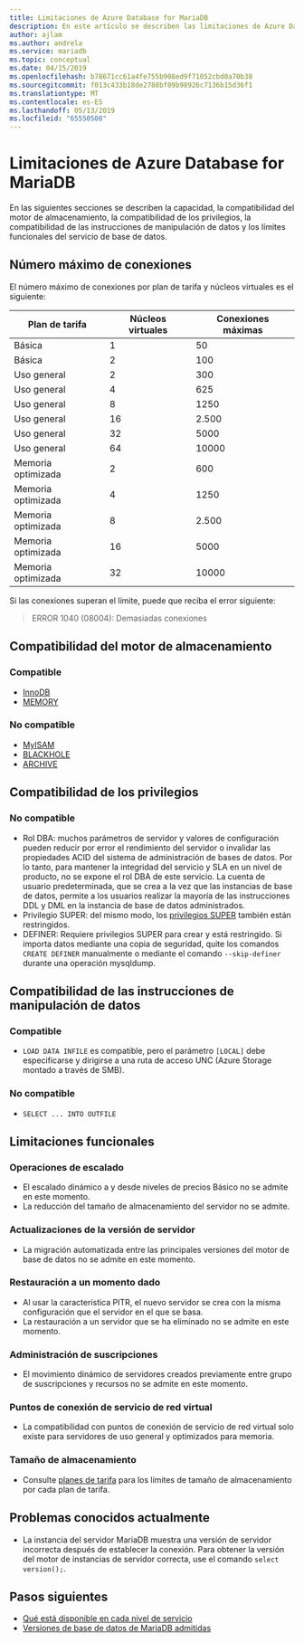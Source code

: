 ```yaml
---
title: Limitaciones de Azure Database for MariaDB
description: En este artículo se describen las limitaciones de Azure Database for MariaDB como el número de conexiones o las opciones de motor de almacenamiento.
author: ajlam
ms.author: andrela
ms.service: mariadb
ms.topic: conceptual
ms.date: 04/15/2019
ms.openlocfilehash: b78671cc61a4fe755b908ed9f71052cbd0a70b38
ms.sourcegitcommit: f013c433b18de2788bf09b98926c7136b15d36f1
ms.translationtype: MT
ms.contentlocale: es-ES
ms.lasthandoff: 05/13/2019
ms.locfileid: "65550508"
---
```

# <a name="limitations-in-azure-database-for-mariadb"></a>Limitaciones de Azure Database for MariaDB
En las siguientes secciones se describen la capacidad, la compatibilidad del motor de almacenamiento, la compatibilidad de los privilegios, la compatibilidad de las instrucciones de manipulación de datos y los límites funcionales del servicio de base de datos.

## <a name="maximum-connections"></a>Número máximo de conexiones
El número máximo de conexiones por plan de tarifa y núcleos virtuales es el siguiente:

|**Plan de tarifa**|**Núcleos virtuales**| **Conexiones máximas**|
|---|---|---|
|Básica| 1| 50|
|Básica| 2| 100|
|Uso general| 2| 300|
|Uso general| 4| 625|
|Uso general| 8| 1250|
|Uso general| 16| 2.500|
|Uso general| 32| 5000|
|Uso general| 64| 10000|
|Memoria optimizada| 2| 600|
|Memoria optimizada| 4| 1250|
|Memoria optimizada| 8| 2.500|
|Memoria optimizada| 16| 5000|
|Memoria optimizada| 32| 10000|

Si las conexiones superan el límite, puede que reciba el error siguiente:
> ERROR 1040 (08004): Demasiadas conexiones

## <a name="storage-engine-support"></a>Compatibilidad del motor de almacenamiento

### <a name="supported"></a>Compatible
- [InnoDB](https://mariadb.com/kb/en/library/xtradb-and-innodb/)
- [MEMORY](https://mariadb.com/kb/en/library/memory-storage-engine/)

### <a name="unsupported"></a>No compatible
- [MyISAM](https://mariadb.com/kb/en/library/myisam-storage-engine/)
- [BLACKHOLE](https://mariadb.com/kb/en/library/blackhole/)
- [ARCHIVE](https://mariadb.com/kb/en/library/archive/)

## <a name="privilege-support"></a>Compatibilidad de los privilegios

### <a name="unsupported"></a>No compatible
- Rol DBA: muchos parámetros de servidor y valores de configuración pueden reducir por error el rendimiento del servidor o invalidar las propiedades ACID del sistema de administración de bases de datos. Por lo tanto, para mantener la integridad del servicio y SLA en un nivel de producto, no se expone el rol DBA de este servicio. La cuenta de usuario predeterminada, que se crea a la vez que las instancias de base de datos, permite a los usuarios realizar la mayoría de las instrucciones DDL y DML en la instancia de base de datos administrados.
- Privilegio SUPER: del mismo modo, los [privilegios SUPER](https://mariadb.com/kb/en/library/grant/#global-privileges) también están restringidos.
- DEFINER: Requiere privilegios SUPER para crear y está restringido. Si importa datos mediante una copia de seguridad, quite los comandos `CREATE DEFINER` manualmente o mediante el comando `--skip-definer` durante una operación mysqldump.

## <a name="data-manipulation-statement-support"></a>Compatibilidad de las instrucciones de manipulación de datos

### <a name="supported"></a>Compatible
- `LOAD DATA INFILE` es compatible, pero el parámetro `[LOCAL]` debe especificarse y dirigirse a una ruta de acceso UNC (Azure Storage montado a través de SMB).

### <a name="unsupported"></a>No compatible
- `SELECT ... INTO OUTFILE`

## <a name="functional-limitations"></a>Limitaciones funcionales

### <a name="scale-operations"></a>Operaciones de escalado
- El escalado dinámico a y desde niveles de precios Básico no se admite en este momento.
- La reducción del tamaño de almacenamiento del servidor no se admite.

### <a name="server-version-upgrades"></a>Actualizaciones de la versión de servidor
- La migración automatizada entre las principales versiones del motor de base de datos no se admite en este momento.

### <a name="point-in-time-restore"></a>Restauración a un momento dado
- Al usar la característica PITR, el nuevo servidor se crea con la misma configuración que el servidor en el que se basa.
- La restauración a un servidor que se ha eliminado no se admite en este momento.

### <a name="subscription-management"></a>Administración de suscripciones
- El movimiento dinámico de servidores creados previamente entre grupo de suscripciones y recursos no se admite en este momento.

### <a name="vnet-service-endpoints"></a>Puntos de conexión de servicio de red virtual
- La compatibilidad con puntos de conexión de servicio de red virtual solo existe para servidores de uso general y optimizados para memoria.

### <a name="storage-size"></a>Tamaño de almacenamiento
- Consulte [planes de tarifa](concepts-pricing-tiers.md) para los límites de tamaño de almacenamiento por cada plan de tarifa.

## <a name="current-known-issues"></a>Problemas conocidos actualmente
- La instancia del servidor MariaDB muestra una versión de servidor incorrecta después de establecer la conexión. Para obtener la versión del motor de instancias de servidor correcta, use el comando `select version();`.

## <a name="next-steps"></a>Pasos siguientes
- [Qué está disponible en cada nivel de servicio](concepts-pricing-tiers.md)
- [Versiones de base de datos de MariaDB admitidas](concepts-supported-versions.md)

